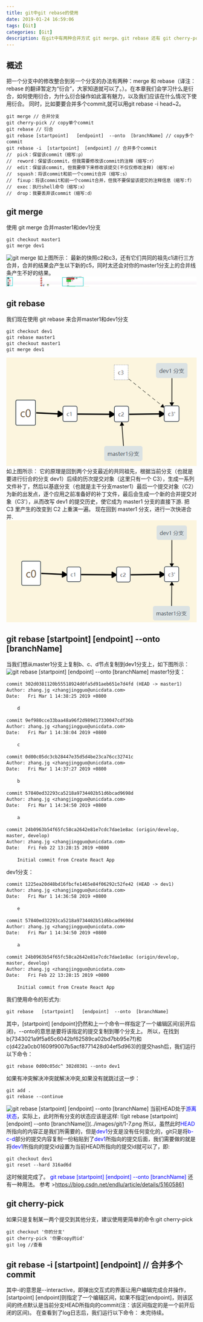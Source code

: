 ```yaml
---
title: git中git rebase的使用
date: 2019-01-24 16:59:06
tags: [Git]
categories: [Git]
description: 在git中有两种合并方式 git merge、git rebase 还有 git cherry-pcik(单个copy commit)、git rebase --onto (多个commit copy 合并)，合并多个 commit 也要用到 git rebase
---
```

## 概述
把一个分支中的修改整合到另一个分支的办法有两种：merge 和 rebase（译注：rebase 的翻译暂定为“衍合”，大家知道就可以了。）。在本章我们会学习什么是衍合，如何使用衍合，为什么衍合操作如此富有魅力，以及我们应该在什么情况下使用衍合。
同时，比如要要合并多个commit,就可以用git rebase -i head~2。
```shell
git merge // 合并分支
git cherry-pick // copy单个commit
git rebase // 衍合
git rebase [startpoint]   [endpoint]  --onto  [branchName] // copy多个commit
git rebase -i  [startpoint]  [endpoint] // 合并多个commit
//  pick：保留该commit（缩写:p）
//  reword：保留该commit，但我需要修改该commit的注释（缩写:r）
//  edit：保留该commit, 但我要停下来修改该提交(不仅仅修改注释)（缩写:e）
//  squash：将该commit和前一个commit合并（缩写:s）
//  fixup：将该commit和前一个commit合并，但我不要保留该提交的注释信息（缩写:f）
//  exec：执行shell命令（缩写:x）
//  drop：我要丢弃该commit（缩写:d）
```

## git merge
使用 git merge 合并master1和dev1分支
``` shell
git checkout master1
git merge dev1
```
![git merge](../../images/git/1-1.png)
如上图所示：
最新的快照c2和c3，还有它们共同的祖先c1进行三方合并，合并的结果会产生以下新的c5，同时太还会对你的master1分支上的合并线条产生不好的结果。
![git merge](../../images/git/1-2.jpg)

## git rebase
我们现在使用 git rebase 来合并master1和dev1分支
``` shell
git checkout dev1
git rebase master1
git checkout master1
git merge dev1
```
![git merge](../../images/git/1-3.png)
如上图所示：
它的原理是回到两个分支最近的共同祖先，根据当前分支（也就是要进行衍合的分支 dev1）后续的历次提交对象（这里只有一个 C3），生成一系列文件补丁，然后以基底分支（也就是主干分支master1）最后一个提交对象（C2）为新的出发点，逐个应用之前准备好的补丁文件，最后会生成一个新的合并提交对象（C3'），从而改写 dev1 的提交历史，使它成为 master1 分支的直接下游.
把 C3 里产生的改变到 C2 上重演一遍。
现在回到 master1 分支，进行一次快进合并.
![git merge](../../images/git/1-4.png)

## git rebase [startpoint]   [endpoint]  --onto  [branchName]
当我们想从master1分支上复制b、c、d节点复制到dev1分支上，如下图所示：
![git rebase [startpoint]   [endpoint]  --onto  [branchName]](../images/git/1-5.png)
master1分支：
```
commit 302d0381120b55518924d0fa5d91aeb651e7d4fd (HEAD -> master1)
Author: zhang.jg <zhangjingguo@unicdata.com>
Date:   Fri Mar 1 14:38:25 2019 +0800

    d

commit 9ef980cce33baa48a96f2d989d17330047cdf36b
Author: zhang.jg <zhangjingguo@unicdata.com>
Date:   Fri Mar 1 14:38:04 2019 +0800

    c

commit 0d00c05dc3cb28447e35d5d4be23ca76cc32741c
Author: zhang.jg <zhangjingguo@unicdata.com>
Date:   Fri Mar 1 14:37:27 2019 +0800

    b

commit 57840ed32293ca5218a9734402b51d6bcad9698d
Author: zhang.jg <zhangjingguo@unicdata.com>
Date:   Fri Mar 1 14:34:50 2019 +0800

    a

commit 24b0963b54f65fc58ca2642e81e7cdc7dae1e8ac (origin/develop, master, develop)
Author: zhang.jg <zhangjingguo@unicdata.com>
Date:   Fri Feb 22 13:28:15 2019 +0800

    Initial commit from Create React App

```
dev1分支：
```
commit 1225ea20d48bd16fbcfe1465e84f06292c52fe42 (HEAD -> dev1)
Author: zhang.jg <zhangjingguo@unicdata.com>
Date:   Fri Mar 1 14:36:58 2019 +0800

    e

commit 57840ed32293ca5218a9734402b51d6bcad9698d
Author: zhang.jg <zhangjingguo@unicdata.com>
Date:   Fri Mar 1 14:34:50 2019 +0800

    a

commit 24b0963b54f65fc58ca2642e81e7cdc7dae1e8ac (origin/develop, master, develop)
Author: zhang.jg <zhangjingguo@unicdata.com>
Date:   Fri Feb 22 13:28:15 2019 +0800

    Initial commit from Create React App

```
我们使用命令的形式为:
```
git rebase   [startpoint]   [endpoint]  --onto  [branchName]
```
其中，[startpoint]  [endpoint]仍然和上一个命令一样指定了一个编辑区间(前开后闭)，--onto的意思是要将该指定的提交复制到哪个分支上。
所以，在找到b(7343021a9f5a65c6042bf62589ca02bd7bb95e7f)和c(d422a0cb01609f9007b5acf8771428d04ef5d963)的提交hash后，我们运行以下命令：
```
git rebase 0d00c05dc^ 302d0381 --onto dev1
```
如果有冲突解决冲突就解决冲突,如果没有就跳过这一步：
```
git add .
git rebase --continue
```
![git rebase [startpoint]   [endpoint]  --onto  [branchName]](../images/git/1-6.png)
当前HEAD处于<font color="blue">游离状态</font>，实际上，此时所有分支的状态应该是这样:
![git rebase [startpoint]   [endpoint]  --onto  [branchName]](../images/git/1-7.png
所以，虽然此时<font color="blue">HEAD</font>所指向的内容正是我们所需要的，但是<font color="blue">dev1</font>分支是没有任何变化的，git只是将<font color="blue">b-c-d</font>部分的提交内容复制一份粘贴到了<font color="blue">dev1</font>所指向的提交后面，我们需要做的就是将<font color="blue">dev1</font>所指向的提交id设置为当前HEAD所指向的提交id就可以了，即:
```
git checkout dev1
git reset --hard 316ad6d
```
这时候就完成了。
<font color="blue">git rebase [startpoint]   [endpoint]  --onto  [branchName] </font>还有一种用法。
参考 ><font color="blue">https://blog.csdn.net/endlu/article/details/51605861</font>

## git cherry-pick
如果只是复制某一两个提交到其他分支，建议使用更简单的命令:git cherry-pick
```
git checkout '你的分支'
git cherry-pick '你要copy的id'
git log //查看
```
## git rebase -i  [startpoint]  [endpoint] // 合并多个commit
其中-i的意思是--interactive，即弹出交互式的界面让用户编辑完成合并操作，[startpoint]  [endpoint]则指定了一个编辑区间，如果不指定[endpoint]，则该区间的终点默认是当前分支HEAD所指向的commit(注：该区间指定的是一个前开后闭的区间)。
在查看到了log日志后，我们运行以下命令：
未完待续。